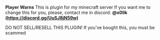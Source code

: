 **Player Warns**
This is plugin for my minecraft server
If you want me to change this for you, please, contact me in discord: **@x0lik (https://discord.gg/UuSJ8jN59w)**

DO NOT SELL/RESELL THIS PLUGIN!
If you've bought this, you must be scammed
